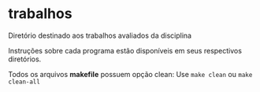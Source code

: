 # trabalhos

Diretório destinado aos trabalhos avaliados da disciplina

Instruções sobre cada programa estão disponíveis em seus respectivos diretórios.

Todos os arquivos <strong>makefile</strong> possuem opção clean:
Use `make clean` ou `make clean-all`
